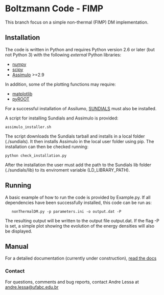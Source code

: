 # Boltzmann Code - FIMP #

This branch focus on a simple non-thermal (FIMP) DM implementation.

## Installation ##

The code is written in Python and requires Python version 2.6 or later (but not Python 3)
with the following *external* Python libraries:

 * [numpy](https://pypi.python.org/pypi/numpy)
 * [scipy](https://pypi.python.org/pypi/scipy)
 * [Assimulo](https://pypi.python.org/pypi/Assimulo) >=2.9

In addition, some of the plotting functions may require:

 * [matplotlib](https://pypi.python.org/pypi/matplotlib)
 * [pyROOT](https://root.cern.ch/pyroot)

For a successful installation of Assilumo, [SUNDIALS](https://computation.llnl.gov/projects/sundials) must also be installed.

A script for installing Sundials and Assimulo is provided: 

```
assimulo_installer.sh
```

The script downloads the Sundials tarball and installs in a local folder (./sundials).
It then installs Assimulo in the local user folder using pip.
The installation can then be checked running:

```
python check_installation.py
```

After the installation the user must add the path to the Sundials lib folder (./sundials/lib)
to its enviroment variable (LD_LIBRARY_PATH).



## Running ##

A basic example of how to run the code is provided
by Example.py. If all dependencies have been
successfully installed, this code can be run as:


```
   nonThermalDM.py -p parameters.ini -o output.dat -P
```

The resulting output will be written to the output file output.dat.
If the flag -P is set, a simple plot showing the evolution of the energy
densities will also be displayed.

## Manual ##

For a detailed documentation (currently under construction), [read the docs](http://boltzmanncode.readthedocs.io)

### Contact ###

For questions, comments and bug reports, contact Andre Lessa at andre.lessa@ufabc.edu.br
